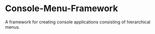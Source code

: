 # Console-Menu-Framework
A framework for creating console applications consisting of hierarchical menus.
